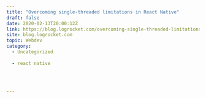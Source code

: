 ```yaml
---
title: "Overcoming single-threaded limitations in React Native"
draft: false
date: 2020-02-13T20:00:12Z
link: https://blog.logrocket.com/overcoming-single-threaded-limitations-in-react-native/?utm_medium=RSS&utm_source=hune
site: blog.logrocket.com
topic: Webdev
category:
  - Uncategorized
  
  - react native
  
   
  

---
```

